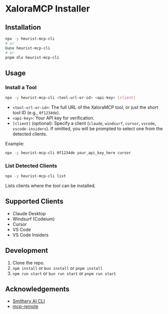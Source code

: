 # XaloraMCP Installer

## Installation

```bash
npx -y heurist-mcp-cli
# or
bunx heurist-mcp-cli
# or
pnpm dlx heurist-mcp-cli
```

## Usage

### Install a Tool

```bash
npx -y heurist-mcp-cli <tool-url-or-id> <api-key> [client]
```

- `<tool-url-or-id>`: The full URL of the XaloraMCP tool, or just the short tool ID (e.g., `0f1234de`).
- `<api-key>`: Your API key for verification.
- `[client]` (optional): Specify a client (`claude`, `windsurf`, `cursor`, `vscode`, `vscode-insiders`). If omitted, you will be prompted to select one from the detected clients.

Example:
```bash
npx -y heurist-mcp-cli 0f1234de your_api_key_here cursor
```

### List Detected Clients

```bash
npx -y heurist-mcp-cli list
```

Lists clients where the tool can be installed.

## Supported Clients

- Claude Desktop
- Windsurf (Codeium)
- Cursor
- VS Code
- VS Code Insiders

## Development

1. Clone the repo.
2. `npm install` or `bun install` or `pnpm install`
3. `npm run start` or `bun run start` or `pnpm run start`

## Acknowledgements

- [Smithery AI CLI](https://github.com/smithery-ai/cli/)
- [mcp-remote](https://github.com/geelen/mcp-remote)
